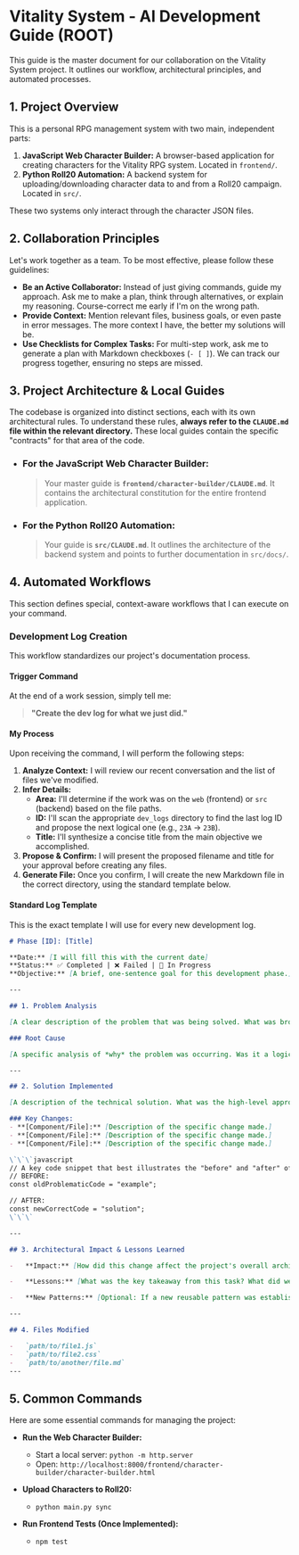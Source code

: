 # Vitality System - AI Development Guide (ROOT)

This guide is the master document for our collaboration on the Vitality System project. It outlines our workflow, architectural principles, and automated processes.

## 1. Project Overview

This is a personal RPG management system with two main, independent parts:
1.  **JavaScript Web Character Builder:** A browser-based application for creating characters for the Vitality RPG system. Located in `frontend/`.
2.  **Python Roll20 Automation:** A backend system for uploading/downloading character data to and from a Roll20 campaign. Located in `src/`.

These two systems only interact through the character JSON files.

## 2. Collaboration Principles

Let's work together as a team. To be most effective, please follow these guidelines:

-   **Be an Active Collaborator:** Instead of just giving commands, guide my approach. Ask me to make a plan, think through alternatives, or explain my reasoning. Course-correct me early if I'm on the wrong path.
-   **Provide Context:** Mention relevant files, business goals, or even paste in error messages. The more context I have, the better my solutions will be.
-   **Use Checklists for Complex Tasks:** For multi-step work, ask me to generate a plan with Markdown checkboxes (`- [ ]`). We can track our progress together, ensuring no steps are missed.

## 3. Project Architecture & Local Guides

The codebase is organized into distinct sections, each with its own architectural rules. To understand these rules, **always refer to the `CLAUDE.md` file within the relevant directory.** These local guides contain the specific "contracts" for that area of the code.

-   ### For the **JavaScript Web Character Builder**:
    > Your master guide is **`frontend/character-builder/CLAUDE.md`**.
    > It contains the architectural constitution for the entire frontend application.

-   ### For the **Python Roll20 Automation**:
    > Your guide is **`src/CLAUDE.md`**.
    > It outlines the architecture of the backend system and points to further documentation in `src/docs/`.

## 4. Automated Workflows

This section defines special, context-aware workflows that I can execute on your command.

### **Development Log Creation**

This workflow standardizes our project's documentation process.

#### **Trigger Command**

At the end of a work session, simply tell me:

> **"Create the dev log for what we just did."**

#### **My Process**

Upon receiving the command, I will perform the following steps:

1.  **Analyze Context:** I will review our recent conversation and the list of files we've modified.
2.  **Infer Details:**
    *   **Area:** I'll determine if the work was on the `web` (frontend) or `src` (backend) based on the file paths.
    *   **ID:** I'll scan the appropriate `dev_logs` directory to find the last log ID and propose the next logical one (e.g., `23A` -> `23B`).
    *   **Title:** I'll synthesize a concise title from the main objective we accomplished.
3.  **Propose & Confirm:** I will present the proposed filename and title for your approval before creating any files.
4.  **Generate File:** Once you confirm, I will create the new Markdown file in the correct directory, using the standard template below.

#### **Standard Log Template**

This is the exact template I will use for every new development log.

```markdown
# Phase [ID]: [Title]

**Date:** [I will fill this with the current date]
**Status:** ✅ Completed | ❌ Failed | 🚧 In Progress
**Objective:** [A brief, one-sentence goal for this development phase.]

---

## 1. Problem Analysis

[A clear description of the problem that was being solved. What was broken? Why was this change necessary? What was the user impact or technical debt?]

### Root Cause

[A specific analysis of *why* the problem was occurring. Was it a logical error, a data mismatch, a race condition, or a violation of an architectural principle?]

---

## 2. Solution Implemented

[A description of the technical solution. What was the high-level approach? What specific changes were made to the code?]

### Key Changes:
- **[Component/File]:** [Description of the specific change made.]
- **[Component/File]:** [Description of the specific change made.]
- **[Component/File]:** [Description of the specific change made.]

\`\`\`javascript
// A key code snippet that best illustrates the "before" and "after" of the fix.
// BEFORE:
const oldProblematicCode = "example";

// AFTER:
const newCorrectCode = "solution";
\`\`\`

---

## 3. Architectural Impact & Lessons Learned

-   **Impact:** [How did this change affect the project's overall architecture? Did it introduce new patterns, fix an anti-pattern, or improve performance/maintainability?]

-   **Lessons:** [What was the key takeaway from this task? What did we learn about the codebase or our workflow that we should apply in the future?]

-   **New Patterns:** [Optional: If a new reusable pattern was established (e.g., "The Advisory Budget Pattern"), define it here.]

---

## 4. Files Modified

-   `path/to/file1.js`
-   `path/to/file2.css`
-   `path/to/another/file.md`
---
```

## 5. Common Commands

Here are some essential commands for managing the project:

-   **Run the Web Character Builder:**
    -   Start a local server: `python -m http.server`
    -   Open: `http://localhost:8000/frontend/character-builder/character-builder.html`

-   **Upload Characters to Roll20:**
    -   `python main.py sync`

-   **Run Frontend Tests (Once Implemented):**
    -   `npm test`
```

